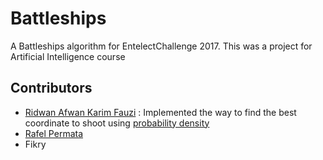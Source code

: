 # Battleships
A Battleships algorithm for EntelectChallenge 2017. This was a project for Artificial Intelligence course

## Contributors
* [Ridwan Afwan Karim Fauzi](https://github.com/ridwanakf/) : Implemented the way to find the best coordinate to shoot using [probability density](http://www.datagenetics.com/blog/december32011/)
* [Rafel Permata](https://github.com/RafelR)
* Fikry
